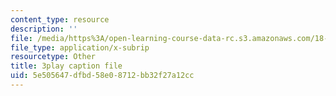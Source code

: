 ```yaml
---
content_type: resource
description: ''
file: /media/https%3A/open-learning-course-data-rc.s3.amazonaws.com/18-01sc-single-variable-calculus-fall-2010/5e505647dfbd58e08712bb32f27a12cc_JXPe2J069c.vtt
file_type: application/x-subrip
resourcetype: Other
title: 3play caption file
uid: 5e505647-dfbd-58e0-8712-bb32f27a12cc
---
```

